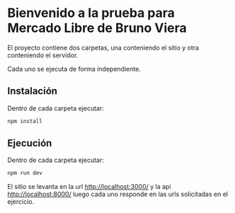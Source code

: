 # Bienvenido a la prueba para Mercado Libre de Bruno Viera

El proyecto contiene dos carpetas, una conteniendo el sitio y otra conteniendo el servidor.

Cada uno se ejecuta de forma independiente.

## Instalación

Dentro de cada carpeta ejecutar:

```bash
npm install
```

## Ejecución

Dentro de cada carpeta ejecutar:

```bash
npm run dev
```

El sitio se levanta en la url <http://localhost:3000/> y la api <http://localhost:8000/> luego cada uno responde en las urls solicitadas en el ejercicio.
